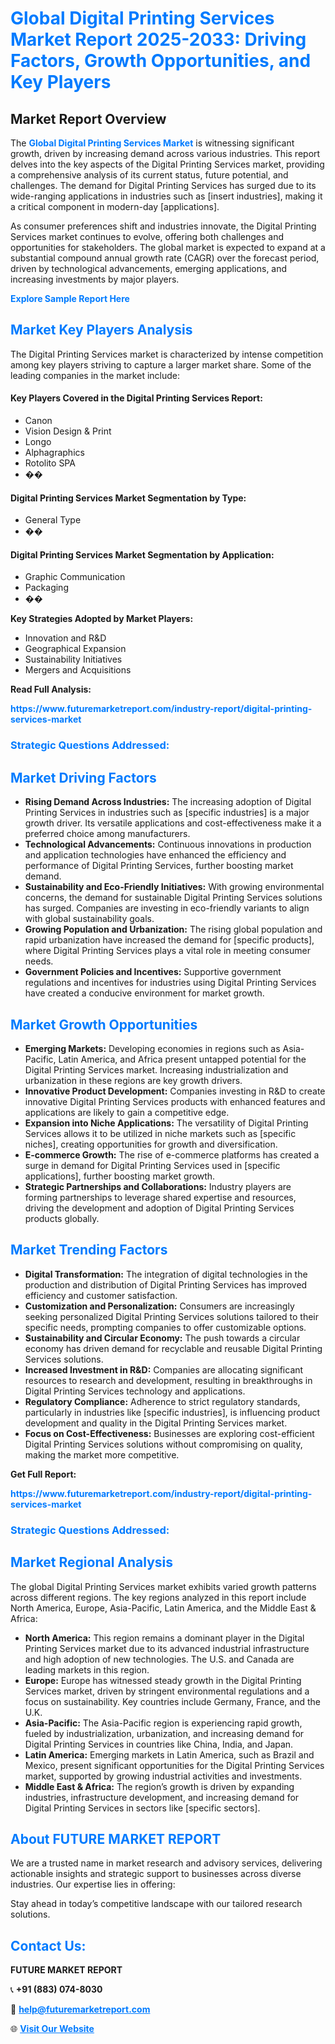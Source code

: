 <h1 style="color: #007BFF;">Global Digital Printing Services Market Report 2025-2033: Driving Factors, Growth Opportunities, and Key Players</h1>

<section id="overview">
<h2>Market Report Overview</h2>
<p>The <a href="https://www.futuremarketreport.com/industry-report/digital-printing-services-market" style="color: #007BFF; text-decoration: none;"><strong>Global Digital Printing Services Market</strong></a> is witnessing significant growth, driven by increasing demand across various industries. This report delves into the key aspects of the Digital Printing Services market, providing a comprehensive analysis of its current status, future potential, and challenges. The demand for Digital Printing Services has surged due to its wide-ranging applications in industries such as [insert industries], making it a critical component in modern-day [applications].</p>
<p>As consumer preferences shift and industries innovate, the Digital Printing Services market continues to evolve, offering both challenges and opportunities for stakeholders. The global market is expected to expand at a substantial compound annual growth rate (CAGR) over the forecast period, driven by technological advancements, emerging applications, and increasing investments by major players.</p>
</section>

<section id="overview">
<p><a href="https://www.futuremarketreport.com/request-sample/reportId=117102" style="color: #007BFF; text-decoration: none;"><strong>Explore Sample Report Here</strong></a></p>
</section>

<section id="key-players">
<h2 style="color: #007BFF;">Market Key Players Analysis</h2>
<p>The Digital Printing Services market is characterized by intense competition among key players striving to capture a larger market share. Some of the leading companies in the market include:</p>
<h4>Key Players Covered in the Digital Printing Services Report:</h4>
<ul><li>Canon</li><li>Vision Design &amp; Print</li><li>Longo</li><li>Alphagraphics</li><li>Rotolito SPA</li><li>��</li></ul>
<h4>Digital Printing Services Market Segmentation by Type:</h4>
<ul><li>General Type</li><li>��</li></ul>

<h4>Digital Printing Services Market Segmentation by Application:</h4>
<ul><li>Graphic Communication</li><li>Packaging</li><li>��</li></ul>
<p><strong>Key Strategies Adopted by Market Players:</strong></p>
<ul>
<li>Innovation and R&D</li>
<li>Geographical Expansion</li>
<li>Sustainability Initiatives</li>
<li>Mergers and Acquisitions</li>
</ul>
</section>

<section>
<p><strong>Read Full Analysis: </strong></p><a href="https://www.futuremarketreport.com/industry-report/digital-printing-services-market" style="color: #007BFF; text-decoration: none;"><strong>https://www.futuremarketreport.com/industry-report/digital-printing-services-market</strong></a>
<h3 style="color: #007BFF;">Strategic Questions Addressed:</h3>
</section>

<section id="driving-factors">
<h2 style="color: #007BFF;">Market Driving Factors</h2>
<ul>
<li><strong>Rising Demand Across Industries:</strong> The increasing adoption of Digital Printing Services in industries such as [specific industries] is a major growth driver. Its versatile applications and cost-effectiveness make it a preferred choice among manufacturers.</li>
<li><strong>Technological Advancements:</strong> Continuous innovations in production and application technologies have enhanced the efficiency and performance of Digital Printing Services, further boosting market demand.</li>
<li><strong>Sustainability and Eco-Friendly Initiatives:</strong> With growing environmental concerns, the demand for sustainable Digital Printing Services solutions has surged. Companies are investing in eco-friendly variants to align with global sustainability goals.</li>
<li><strong>Growing Population and Urbanization:</strong> The rising global population and rapid urbanization have increased the demand for [specific products], where Digital Printing Services plays a vital role in meeting consumer needs.</li>
<li><strong>Government Policies and Incentives:</strong> Supportive government regulations and incentives for industries using Digital Printing Services have created a conducive environment for market growth.</li>
</ul>
</section>

<section id="growth-opportunities">
<h2 style="color: #007BFF;">Market Growth Opportunities</h2>
<ul>
<li><strong>Emerging Markets:</strong> Developing economies in regions such as Asia-Pacific, Latin America, and Africa present untapped potential for the Digital Printing Services market. Increasing industrialization and urbanization in these regions are key growth drivers.</li>
<li><strong>Innovative Product Development:</strong> Companies investing in R&D to create innovative Digital Printing Services products with enhanced features and applications are likely to gain a competitive edge.</li>
<li><strong>Expansion into Niche Applications:</strong> The versatility of Digital Printing Services allows it to be utilized in niche markets such as [specific niches], creating opportunities for growth and diversification.</li>
<li><strong>E-commerce Growth:</strong> The rise of e-commerce platforms has created a surge in demand for Digital Printing Services used in [specific applications], further boosting market growth.</li>
<li><strong>Strategic Partnerships and Collaborations:</strong> Industry players are forming partnerships to leverage shared expertise and resources, driving the development and adoption of Digital Printing Services products globally.</li>
</ul>
</section>

<section id="trending-factors">
<h2 style="color: #007BFF;">Market Trending Factors</h2>
<ul>
<li><strong>Digital Transformation:</strong> The integration of digital technologies in the production and distribution of Digital Printing Services has improved efficiency and customer satisfaction.</li>
<li><strong>Customization and Personalization:</strong> Consumers are increasingly seeking personalized Digital Printing Services solutions tailored to their specific needs, prompting companies to offer customizable options.</li>
<li><strong>Sustainability and Circular Economy:</strong> The push towards a circular economy has driven demand for recyclable and reusable Digital Printing Services solutions.</li>
<li><strong>Increased Investment in R&D:</strong> Companies are allocating significant resources to research and development, resulting in breakthroughs in Digital Printing Services technology and applications.</li>
<li><strong>Regulatory Compliance:</strong> Adherence to strict regulatory standards, particularly in industries like [specific industries], is influencing product development and quality in the Digital Printing Services market.</li>
<li><strong>Focus on Cost-Effectiveness:</strong> Businesses are exploring cost-efficient Digital Printing Services solutions without compromising on quality, making the market more competitive.</li>
</ul>
</section>

<section>
<p><strong>Get Full Report: </strong></p><a href="https://www.futuremarketreport.com/industry-report/digital-printing-services-market" style="color: #007BFF; text-decoration: none;"><strong>https://www.futuremarketreport.com/industry-report/digital-printing-services-market</strong></a>
<h3 style="color: #007BFF;">Strategic Questions Addressed:</h3>
</section>


<section id="regional-analysis">
<h2 style="color: #007BFF;">Market Regional Analysis</h2>
<p>The global Digital Printing Services market exhibits varied growth patterns across different regions. The key regions analyzed in this report include North America, Europe, Asia-Pacific, Latin America, and the Middle East & Africa:</p>
<ul>
<li><strong>North America:</strong> This region remains a dominant player in the Digital Printing Services market due to its advanced industrial infrastructure and high adoption of new technologies. The U.S. and Canada are leading markets in this region.</li>
<li><strong>Europe:</strong> Europe has witnessed steady growth in the Digital Printing Services market, driven by stringent environmental regulations and a focus on sustainability. Key countries include Germany, France, and the U.K.</li>
<li><strong>Asia-Pacific:</strong> The Asia-Pacific region is experiencing rapid growth, fueled by industrialization, urbanization, and increasing demand for Digital Printing Services in countries like China, India, and Japan.</li>
<li><strong>Latin America:</strong> Emerging markets in Latin America, such as Brazil and Mexico, present significant opportunities for the Digital Printing Services market, supported by growing industrial activities and investments.</li>
<li><strong>Middle East & Africa:</strong> The region’s growth is driven by expanding industries, infrastructure development, and increasing demand for Digital Printing Services in sectors like [specific sectors].</li>
</ul>
</section>

<footer>
<h2 style="color: #007BFF;">About FUTURE MARKET REPORT</h2>
<p>We are a trusted name in market research and advisory services, delivering actionable insights and strategic support to businesses across diverse industries. Our expertise lies in offering:</p>

<p>Stay ahead in today’s competitive landscape with our tailored research solutions.</p>

<h2 style="color: #007BFF;">Contact Us:</h2>
<p><strong>FUTURE MARKET REPORT</strong></p>
<p>📞 <strong>+91 (883) 074-8030</strong></p>
<p>📧 <strong><a href="mailto:help@futuremarketreport.com" style="color: #007BFF;">help@futuremarketreport.com</a></strong></p>
<p>🌐 <strong><a href="https://www.futuremarketreport.com/" style="color: #007BFF;">Visit Our Website</a></strong></p>
</footer>
